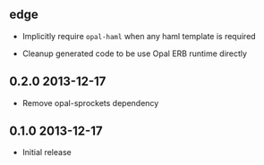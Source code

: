 ## edge

*   Implicitly require `opal-haml` when any haml template is required

*   Cleanup generated code to be use Opal ERB runtime directly

## 0.2.0 2013-12-17

*   Remove opal-sprockets dependency

## 0.1.0 2013-12-17

*   Initial release
